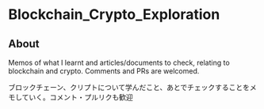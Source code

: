 # Blockchain_Crypto_Exploration

## About
Memos of what I learnt and articles/documents to check, relating to blockchain and crypto. Comments and PRs are welcomed. 

ブロックチェーン、クリプトについて学んだこと、あとでチェックすることをメモしていく。コメント・プルリクも歓迎
